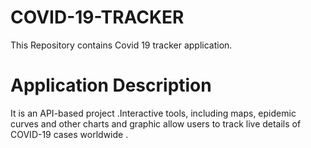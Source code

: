 # COVID-19-TRACKER
This Repository contains Covid 19 tracker application.


# Application Description

It is an API-based project .Interactive tools, including
maps, epidemic curves and other charts and graphic
allow users to track live details of COVID-19 cases
worldwide .
